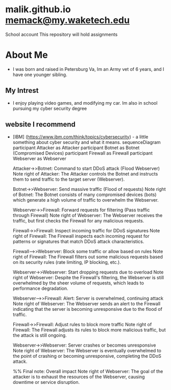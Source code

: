 # malik.github.io memack@my.waketech.edu
School account 
This repository will hold assignments
# About Me 
- I was born and raised in Petersburg Va, Im an Army vet of 6 years, and I have one younger sibling.
## My Intrest 
- I enjoy playing video games, and modifying my car. Im also in school pursuing my cyber security degree
## website I recommend 
- [IBM] (https://www.ibm.com/think/topics/cybersecurity) - a little something about cyber security and what it means.
sequenceDiagram
    participant Attacker as Attacker
    participant Botnet as Botnet (Compromised Devices)
    participant Firewall as Firewall
    participant Webserver as Webserver
  
    Attacker->>Botnet: Command to start DDoS attack (Flood Webserver)
    Note right of Attacker: The Attacker controls the Botnet and instructs them to send traffic to the target server (Webserver).

    Botnet->>Webserver: Send massive traffic (Flood of requests)
    Note right of Botnet: The Botnet consists of many compromised devices (bots) which generate a high volume of traffic to overwhelm the Webserver.

    Webserver->>Firewall: Forward requests for filtering (Pass traffic through Firewall)
    Note right of Webserver: The Webserver receives the traffic, but first checks the Firewall for any malicious requests.

    Firewall->>Firewall: Inspect incoming traffic for DDoS signatures
    Note right of Firewall: The Firewall inspects each incoming request for patterns or signatures that match DDoS attack characteristics.

    Firewall-->>Webserver: Block some traffic or allow based on rules
    Note right of Firewall: The Firewall filters out some malicious requests based on its security rules (rate limiting, IP blocking, etc.).

    Webserver->>Webserver: Start dropping requests due to overload
    Note right of Webserver: Despite the Firewall's filtering, the Webserver is still overwhelmed by the sheer volume of requests, which leads to performance degradation.

    Webserver-->>Firewall: Alert: Server is overwhelmed, continuing attack
    Note right of Webserver: The Webserver sends an alert to the Firewall indicating that the server is becoming unresponsive due to the flood of traffic.

    Firewall->>Firewall: Adjust rules to block more traffic
    Note right of Firewall: The Firewall adjusts its rules to block more malicious traffic, but the attack is still ongoing.

    Webserver->>Webserver: Server crashes or becomes unresponsive
    Note right of Webserver: The Webserver is eventually overwhelmed to the point of crashing or becoming unresponsive, completing the DDoS attack.

    %% Final note: Overall impact
    Note right of Webserver: The goal of the attacker is to exhaust the resources of the Webserver, causing downtime or service disruption.
